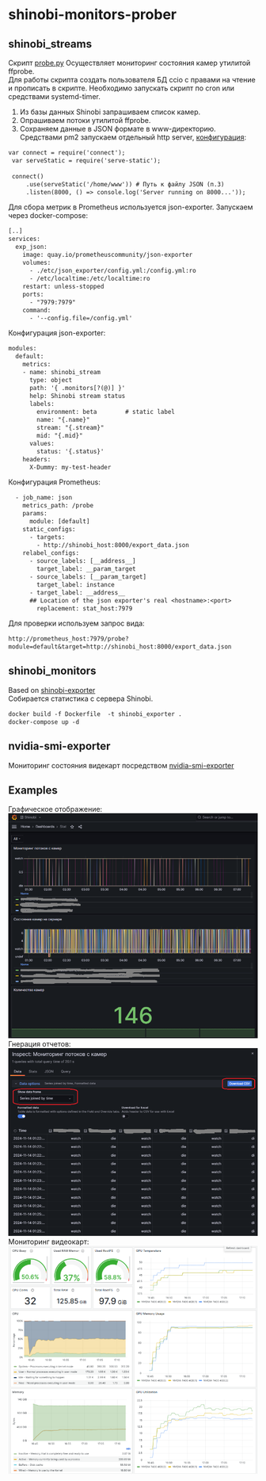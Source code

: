# shinobi-monitors-prober
## shinobi_streams
Скрипт [probe.py](shinobi-streams/prober.py) Осуществляет мониторинг состояния камер утилитой ffprobe.  
Для работы скрипта создать пользователя БД ccio с правами на чтение и прописать в скрипте.
Необходимо запускать скрипт по cron или средствами systemd-timer.
1. Из базы данных Shinobi запрашиваем список камер.
2. Опрашиваем потоки утилитой ffprobe.
3. Сохраняем данные в JSON формате в www-директорию.
Средствами pm2 запускаем отдельный http server, [конфигурация](shinobi-streams/http_server.js):
```
var connect = require('connect');
 var serveStatic = require('serve-static');

 connect()
     .use(serveStatic('/home/www')) # Путь к файлу JSON (п.3)
     .listen(8000, () => console.log('Server running on 8000...'));
```
Для сбора метрик в Prometheus используется json-exporter. Запускаем через docker-compose:
```
[..]
services:
  exp_json:
    image: quay.io/prometheuscommunity/json-exporter
    volumes:
      - ./etc/json_exporter/config.yml:/config.yml:ro
      - /etc/localtime:/etc/localtime:ro
    restart: unless-stopped
    ports:
      - "7979:7979"
    command:
      - '--config.file=/config.yml'
```
Конфигурация json-exporter:
```
modules:
  default:
    metrics:
    - name: shinobi_stream
      type: object
      path: '{ .monitors[?(@)] }'
      help: Shinobi stream status
      labels:
        environment: beta        # static label
        name: "{.name}"
        stream: "{.stream}"
        mid: "{.mid}"
      values:
        status: '{.status}'
    headers:
      X-Dummy: my-test-header
```
Конфигурация Prometheus:
```
  - job_name: json
    metrics_path: /probe
    params:
      module: [default]
    static_configs:
      - targets:
        - http://shinobi_host:8000/export_data.json
    relabel_configs:
      - source_labels: [__address__]
        target_label: __param_target
      - source_labels: [__param_target]
        target_label: instance
      - target_label: __address__
      ## Location of the json exporter's real <hostname>:<port>
        replacement: stat_host:7979
```
Для проверки используем запрос вида:
```
http://prometheus_host:7979/probe?module=default&target=http://shinobi_host:8000/export_data.json
```
## shinobi_monitors
Based on [shinobi-exporter](https://github.com/pavelgopanenko/shinobi-exporter/tree/main)  
Собирается статистика с сервера Shinobi.  
```
docker build -f Dockerfile  -t shinobi_exporter .  
docker-compose up -d  
```
## nvidia-smi-exporter
Мониторинг состояния видекарт посредством [nvidia-smi-exporter](https://github.com/zhebrak/nvidia_smi_exporter)  

## Examples
Графическое отображение:  
![Статистика](img/img_2.png)
Гнерация отчетов:  
![Отчеты](img/img_1.png)
Мониторинг видеокарт:
![Видеокарты](img/img_3.png)

